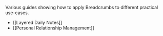 Various guides showing how to apply Breadcrumbs to different practical use-cases.

- [[Layered Daily Notes]]
- [[Personal Relationship Management]]
